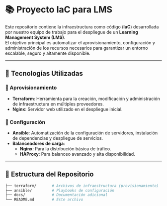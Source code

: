 # 📚 Proyecto IaC para LMS

Este repositorio contiene la infraestructura como código (**IaC**) desarrollada por nuestro equipo de trabajo para el despliegue de un **Learning Management System (LMS)**.  
El objetivo principal es automatizar el aprovisionamiento, configuración y administración de los recursos necesarios para garantizar un entorno escalable, seguro y altamente disponible.

---

## 🚀 Tecnologías Utilizadas

### 🔹 Aprovisionamiento
- **Terraform**: Herramienta para la creación, modificación y administración de infraestructura en múltiples proveedores.
- **Nginx**: Servidor web utilizado en el despliegue inicial.

### 🔹 Configuración
- **Ansible**: Automatización de la configuración de servidores, instalación de dependencias y despliegue de servicios.
- **Balanceadores de carga**:  
  - **Nginx**: Para la distribución básica de tráfico.  
  - **HAProxy**: Para balanceo avanzado y alta disponibilidad.

---

## 📂 Estructura del Repositorio
```bash
├── terraform/       # Archivos de infraestructura (provisionamiento)
├── ansible/         # Playbooks de configuración
├── docs/            # Documentación adicional
└── README.md        # Este archivo
